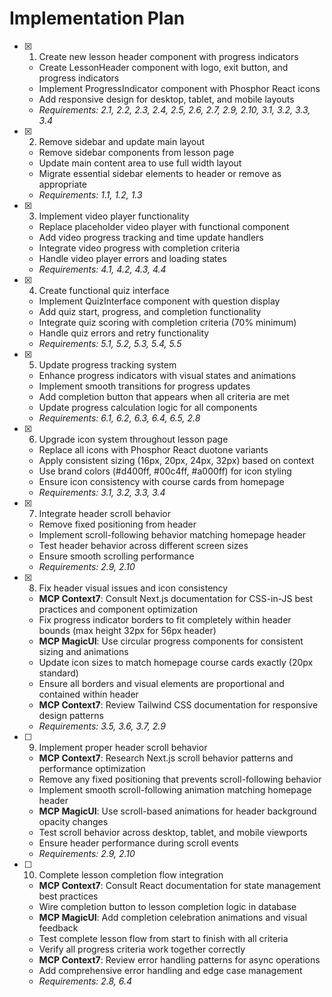 # Implementation Plan

- [x] 1. Create new lesson header component with progress indicators








  - Create LessonHeader component with logo, exit button, and progress indicators
  - Implement ProgressIndicator component with Phosphor React icons
  - Add responsive design for desktop, tablet, and mobile layouts
  - _Requirements: 2.1, 2.2, 2.3, 2.4, 2.5, 2.6, 2.7, 2.9, 2.10, 3.1, 3.2, 3.3, 3.4_

- [x] 2. Remove sidebar and update main layout


















  - Remove sidebar components from lesson page
  - Update main content area to use full width layout
  - Migrate essential sidebar elements to header or remove as appropriate
  - _Requirements: 1.1, 1.2, 1.3_

- [x] 3. Implement video player functionality






  - Replace placeholder video player with functional component
  - Add video progress tracking and time update handlers
  - Integrate video progress with completion criteria
  - Handle video player errors and loading states
  - _Requirements: 4.1, 4.2, 4.3, 4.4_

- [x] 4. Create functional quiz interface






  - Implement QuizInterface component with question display
  - Add quiz start, progress, and completion functionality
  - Integrate quiz scoring with completion criteria (70% minimum)
  - Handle quiz errors and retry functionality
  - _Requirements: 5.1, 5.2, 5.3, 5.4, 5.5_

- [x] 5. Update progress tracking system







  - Enhance progress indicators with visual states and animations
  - Implement smooth transitions for progress updates
  - Add completion button that appears when all criteria are met
  - Update progress calculation logic for all components
  - _Requirements: 6.1, 6.2, 6.3, 6.4, 6.5, 2.8_

- [x] 6. Upgrade icon system throughout lesson page










  - Replace all icons with Phosphor React duotone variants
  - Apply consistent sizing (16px, 20px, 24px, 32px) based on context
  - Use brand colors (#d400ff, #00c4ff, #a000ff) for icon styling
  - Ensure icon consistency with course cards from homepage
  - _Requirements: 3.1, 3.2, 3.3, 3.4_

- [x] 7. Integrate header scroll behavior








  - Remove fixed positioning from header
  - Implement scroll-following behavior matching homepage header
  - Test header behavior across different screen sizes
  - Ensure smooth scrolling performance
  - _Requirements: 2.9, 2.10_

- [x] 8. Fix header visual issues and icon consistency






































  - **MCP Context7**: Consult Next.js documentation for CSS-in-JS best practices and component optimization
  - Fix progress indicator borders to fit completely within header bounds (max height 32px for 56px header)
  - **MCP MagicUI**: Use circular progress components for consistent sizing and animations
  - Update icon sizes to match homepage course cards exactly (20px standard)
  - Ensure all borders and visual elements are proportional and contained within header
  - **MCP Context7**: Review Tailwind CSS documentation for responsive design patterns
  - _Requirements: 3.5, 3.6, 3.7, 2.9_

- [ ] 9. Implement proper header scroll behavior


  - **MCP Context7**: Research Next.js scroll behavior patterns and performance optimization
  - Remove any fixed positioning that prevents scroll-following behavior
  - Implement smooth scroll-following animation matching homepage header
  - **MCP MagicUI**: Use scroll-based animations for header background opacity changes
  - Test scroll behavior across desktop, tablet, and mobile viewports
  - Ensure header performance during scroll events
  - _Requirements: 2.9, 2.10_

- [ ] 10. Complete lesson completion flow integration
  - **MCP Context7**: Consult React documentation for state management best practices
  - Wire completion button to lesson completion logic in database
  - **MCP MagicUI**: Add completion celebration animations and visual feedback
  - Test complete lesson flow from start to finish with all criteria
  - Verify all progress criteria work together correctly
  - **MCP Context7**: Review error handling patterns for async operations
  - Add comprehensive error handling and edge case management
  - _Requirements: 2.8, 6.4_